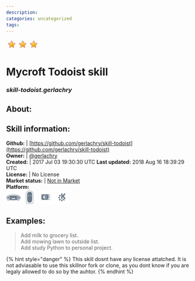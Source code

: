 ```yaml
--- 
description: 
categories: uncategorized   
tags:   
---
```


![](../.gitbook/assets/star.png)![](../.gitbook/assets/star.png)![](../.gitbook/assets/star.png)  
# Mycroft Todoist skill  
### _skill-todoist.gerlachry_  
## About:  


## Skill information:  
**Github:** | [https://github.com/gerlachry/skill-todoist](https://github.com/gerlachry/skill-todoist)  
**Owner:** | [@gerlachry](https://github.com/gerlachry)  
**Created:** | 2017 Jul 03 19:30:30 UTC  **Last updated:** 2018 Aug 16 18:39:29 UTC  
**License:** | No License  
**Market status:** | [Not in Market](https://market.mycroft.ai/skill/)  
**Platform:**  
 ![](../.gitbook/assets/mark-1-icon.png)  ![](../.gitbook/assets/mark-2-icon.png)  ![](../.gitbook/assets/picroft-icon.png)  ![](../.gitbook/assets/kde.png)   
## Examples:  
> Add milk to grocery list.  
> Add mowing lawn to outside list.  
> Add study Python to personal project.  
  
{% hint style="danger" %}
This skill dosnt have any license attatched. It is not adviasable to use this skillnor fork or clone, as you dont know if you are legaly allowed to do so by the auhtor.
{% endhint %}
